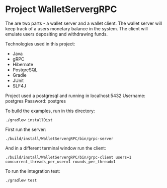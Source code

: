 # Project WalletServergRPC

The are two parts - a wallet server and a wallet client. The wallet server will keep track of a users monetary balance in the system. The client will emulate users depositing and withdrawing funds.

Technologies used in this project:
* Java
* gRPC
* Hibernate
* PostgreSQL
* Gradle
* JUnit
* SLF4J

Project used a postgresql and running in localhost:5432
Username: postgres
Password: postgres


To build the examples, run in this directory:

	./gradlew installDist

First run the server:

	./build/install/WalletServergRPC/bin/grpc-server

And in a different terminal window run the client:

	./build/install/WalletServergRPC/bin/grpc-client users=1 concurrent_threads_per_user=1 rounds_per_thread=1
	

To run the integration test:

	./gradlew test
